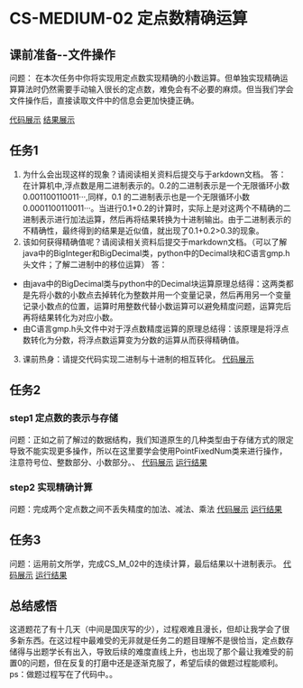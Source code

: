 # CS-MEDIUM-02 定点数精确运算

## 课前准备--文件操作
问题：
在本次任务中你将实现用定点数实现精确的小数运算。但单独实现精确运算算法时仍然需要手动输入很长的定点数，难免会有不必要的麻烦。但当我们学会文件操作后，直接读取文件中的信息会更加快捷正确。

[代码展示](课前准备--文件操作.md)
[结果展示](photo.pdf)

## 任务1

1. 为什么会出现这样的现象？请阅读相关资料后提交与于arkdown文档。
  答：在计算机中,浮点数是用二进制表示的。0.2的二进制表示是一个无限循环小数0.001100110011···,同样，0.1 的二进制表示也是一个无限循环小数0.0001100110011···。当进行0.1+0.2的计算时，实际上是对这两个不精确的二进制表示进行加法运算，然后再将结果转换为十进制输出。由于二进制表示的不精确性，最终得到的结果是近似值，就出现了0.1+0.2>0.3的现象。
  2. 该如何获得精确值呢？请阅读相关资料后提交于markdown文档。（可以了解java中的BigInteger和BigDecimal类，python中的Decimal块和C语言gmp.h头文件；了解二进制中的移位运算）
  答：
  * 由java中的BigDecimal类与python中的Decimal块运算原理总结得：这两类都是先将小数的小数点去掉转化为整数并用一个变量记录，然后再用另一个变量记录小数点的位置，运算时用整数代替小数运算可以避免精度问题，运算完后再将结果转化为对应小数。
  * 由C语言gmp.h头文件中对于浮点数精度运算的原理总结得：该原理是将浮点数转化为分数，将浮点数运算变为分数的运算从而获得精确值。

  3. 课前热身：请提交代码实现二进制与十进制的相互转化。
   [代码展示](任务一.md)

   ## 任务2
   ### step1 定点数的表示与存储
  问题：正如之前了解过的数据结构，我们知道原生的几种类型由于存储方式的限定导致不能实现更多操作，所以在这里要学会使用PointFixedNum类来进行操作，注意符号位、整数部分、小数部分。、
  [代码展示](任务二step1.md)
  [运行结果](photo.pdf)

   ### step2 实现精确计算
   问题：完成两个定点数之间不丢失精度的加法、减法、乘法
   [代码展示](任务二step2.md)
   [运行结果](photo.pdf)
  
   ## 任务3
   问题：运用前文所学，完成CS_M_02中的连续计算，最后结果以十进制表示。
   [代码展示](任务三.md)
   [运行结果](photo.pdf)

   ## 总结感悟
   这道题花了有十几天（中间是国庆写的少），过程艰难且漫长，但却让我学会了很多新东西。在这过程中最难受的无非就是任务二的题目理解不是很恰当，定点数存储得与出题学长有出入，导致后续的难度直线上升，也出现了那个最让我难受的前置0的问题，但在反复的打磨中还是逐渐克服了，希望后续的做题过程能顺利。ps：做题过程写在了代码中。。
